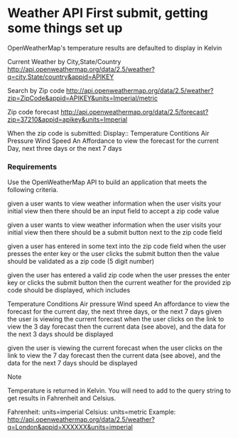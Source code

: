 # Weather API First submit, getting some things set up

OpenWeatherMap's temperature results are defaulted to display in Kelvin


Current Weather by City,State/Country
http://api.openweathermap.org/data/2.5/weather?q=city,State/country&appid=APIKEY

Search by Zip code 
http://api.openweathermap.org/data/2.5/weather?zip=ZipCode&appid=APIKEY&units=Imperial/metric

Zip code forecast
http://api.openweathermap.org/data/2.5/forecast?zip=37210&appid=apikey&units=Imperial





When the zip code is submitted:
Display::
Temperature
Contitions
Air Pressure
Wind Speed
An Affordance to view the forecast for the current Day, next three days or the next 7 days


### Requirements

Use the OpenWeatherMap API to build an application that meets the following criteria.

given a user wants to view weather information
when the user visits your initial view
then there should be an input field to accept a zip code value

given a user wants to view weather information
when the user visits your initial view
then there should be a submit button next to the zip code field

given a user has entered in some text into the zip code field
when the user presses the enter key
or the user clicks the submit button
then the value should be validated as a zip code (5 digit number)

given the user has entered a valid zip code
when the user presses the enter key
or clicks the submit button
then the current weather for the provided zip code should be displayed, which includes

Temperature
Conditions
Air pressure
Wind speed
An affordance to view the forecast for the current day, the next three days, or the next 7 days
given the user is viewing the current forecast
when the user clicks on the link to view the 3 day forecast
then the current data (see above), and the data for the next 3 days should be displayed

given the user is viewing the current forecast
when the user clicks on the link to view the 7 day forecast
then the current data (see above), and the data for the next 7 days should be displayed

Note

Temperature is returned in Kelvin. You will need to add to the query string to get results in Fahrenheit and Celsius.

Fahrenheit: units=imperial
Celsius: units=metric
Example: http://api.openweathermap.org/data/2.5/weather?q=London&appid=XXXXXX&units=imperial

